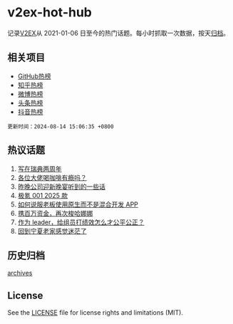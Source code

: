 # v2ex-hot-hub

 记录[V2EX](https://www.v2ex.com/)从 2021-01-06 日至今的热门话题。每小时抓取一次数据，按天[归档](archives)。
 
 ## 相关项目

- [GitHub热榜](https://github.com/it985/github-hot-hub)
- [知乎热榜](https://github.com/it985/zhihu-hot-hub)
- [微博热榜](https://github.com/it985/weibo-hot-hub)
- [头条热榜](https://github.com/it985/toutiao-hot-hub)
- [抖音热榜](https://github.com/it985/douyin-hot-hub)


 `更新时间：2024-08-14 15:06:35 +0800`

## 热议话题

1. [写在瑞典两周年](https://www.v2ex.com/t/1064758)
1. [各位大佬喝咖啡有瘾吗？](https://www.v2ex.com/t/1064826)
1. [昨晚公司迎新晚宴听到的一些话](https://www.v2ex.com/t/1064785)
1. [极氪 001 2025 款](https://www.v2ex.com/t/1064775)
1. [如何说服老板使用原生而不是混合开发 APP](https://www.v2ex.com/t/1064722)
1. [携百万资金，再次梭哈娜娜](https://www.v2ex.com/t/1064910)
1. [作为 leader，给组员打绩效怎么才公平公正？](https://www.v2ex.com/t/1064797)
1. [回到宁夏老家感觉迷茫了](https://www.v2ex.com/t/1064751)

## 历史归档

[archives](archives)

## License

See the [LICENSE](LICENSE) file for license rights and limitations (MIT).
